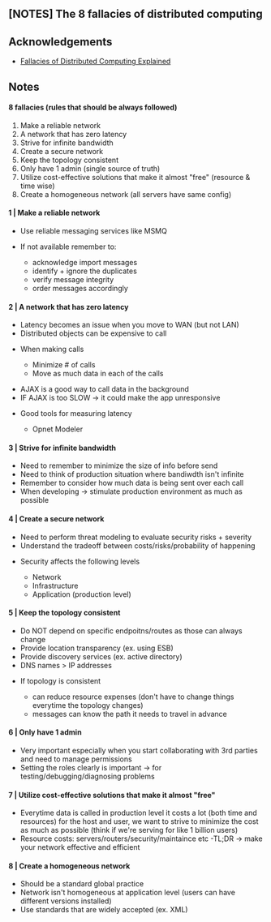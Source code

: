 ## [NOTES] The 8 fallacies of distributed computing 

## Acknowledgements
- [Fallacies of Distributed Computing Explained](https://pages.cs.wisc.edu/~zuyu/files/fallacies.pdf)

## Notes

#### 8 fallacies (rules that should be always followed)
1. Make a reliable network
2. A network that has zero latency
3. Strive for infinite bandwidth 
4. Create a secure network 
5. Keep the topology consistent 
6. Only have 1 admin (single source of truth)
7. Utilize cost-effective solutions that make it almost "free" (resource & time wise)
8. Create a homogeneous network (all servers have same config) 

#### 1 | Make a reliable network
- Use reliable messaging services like MSMQ 
<ul>
  <li>If not available remember to:</li>
  <ul>
    <li>acknowledge import messages</li>
    <li>identify + ignore the duplicates</li>
    <li>verify message integrity</li>
    <li>order messages accordingly</li>
  </ul>
</ul>

#### 2 | A network that has zero latency
- Latency becomes an issue when you move to WAN (but not LAN) 
- Distributed objects can be expensive to call
<ul>
  <li>When making calls</li>
  <ul>
    <li>Minimize # of calls</li>
    <li>Move as much data in each of the calls</li>   
  </ul>
</ul>

- AJAX is a good way to call data in the background 
- IF AJAX is too SLOW -> it could make the app unresponsive

<ul>
  <li>Good tools for measuring latency</li>
  <ul>
    <li>Opnet Modeler</li>
  </ul>
</ul>

#### 3 | Strive for infinite bandwidth
- Need to remember to minimize the size of info before send
- Need to think of production situation where bandiwdth isn't infinite
- Remember to consider how much data is being sent over each call
- When developing -> stimulate production environment as much as possible

#### 4 | Create a secure network
- Need to perform threat modeling to evaluate security risks + severity
- Understand the tradeoff between costs/risks/probability of happening

<ul>
  <li>Security affects the following levels</li>
  <ul>
    <li>Network</li>
    <li>Infrastructure</li>
    <li>Application (production level)</li>
  </ul>
</ul>

#### 5 | Keep the topology consistent
- Do NOT depend on specific endpoitns/routes as those can always change
- Provide location transparency (ex. using ESB)
- Provide discovery services (ex. active directory)
- DNS names > IP addresses 

<ul>
  <li>If topology is consistent</li>
  <ul>
    <li>can reduce resource expenses (don't have to change things everytime the topology changes) </li>
    <li>messages can know the path it needs to travel in advance</li>
  </ul>
</ul>

#### 6 | Only have 1 admin
- Very important especially when you start collaborating with 3rd parties and need to manage permissions 
- Setting the roles clearly is important -> for testing/debugging/diagnosing problems

#### 7 | Utilize cost-effective solutions that make it almost "free" 
- Everytime data is called in production level it costs a lot (both time and resources) for the host and user, we want to strive to minimize the cost as much as possible (think if we're serving for like 1 billion users)
- Resource costs: servers/routers/security/maintaince etc
-TL;DR -> make your network effective and efficient

#### 8 | Create a homogeneous network
- Should be a standard global practice
- Network isn't homogeneous at application level (users can have different versions installed) 
- Use standards that are widely accepted (ex. XML) 
